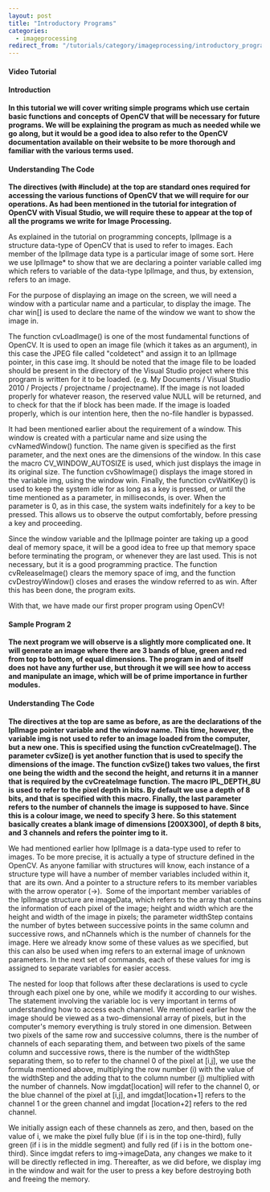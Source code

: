 ```yaml
---
layout: post
title: "Introductory Programs"
categories:
  - imageprocessing
redirect_from: "/tutorials/category/imageprocessing/introductory_programs/"
---
```


#### Video Tutorial

#### Introduction

**In this tutorial we will cover writing simple programs which use certain basic functions and concepts of OpenCV that will be necessary for future programs. We will be explaining the program as much as needed while we go along, but it would be a good idea to also refer to the OpenCV documentation available on their website to be more thorough and familiar with the various terms used.**

#### Understanding The Code

**The directives (with #include) at the top are standard ones required for accessing the various functions of OpenCV that we will require for our operations. As had been mentioned in the tutorial for integration of OpenCV with Visual Studio, we will require these to appear at the top of all the programs we write for Image Processing.**

As explained in the tutorial on programming concepts, IplImage is a structure data-type of OpenCV that is used to refer to images. Each member of the IplImage data type is a particular image of some sort. Here we use IplImage* to show that we are declaring a pointer variable called img which refers to variable of the data-type IplImage, and thus, by extension, refers to an image.

For the purpose of displaying an image on the screen, we will need a window with a particular name and a particular, to display the image. The char win[] is used to declare the name of the window we want to show the image in.

The function cvLoadImage() is one of the most fundamental functions of OpenCV. It is used to open an image file (which it takes as an argument), in this case the JPEG file called "coldetect" and assign it to an IplImage pointer, in this case img. It should be noted that the image file to be loaded should be present in the directory of the Visual Studio project where this program is written for it to be loaded. (e.g. My Documents / Visual Studio 2010 / Projects / projectname / projectname). If the image is not loaded properly for whatever reason, the reserved value NULL will be returned, and to check for that the if block has been made. If the image is loaded properly, which is our intention here, then the no-file handler is bypassed.

It had been mentioned earlier about the requirement of a window. This window is created with a particular name and size using the cvNamedWindow() function. The name given is specified as the first parameter, and the next ones are the dimensions of the window. In this case the macro CV_WINDOW_AUTOSIZE is used, which just displays the image in its original size. The function cvShowImage() displays the image stored in the variable img, using the window win. Finally, the function cvWaitKey() is used to keep the system idle for as long as a key is pressed, or until the time mentioned as a parameter, in milliseconds, is over. When the parameter is 0, as in this case, the system waits indefinitely for a key to be pressed. This allows us to observe the output comfortably, before pressing a key and proceeding.

Since the window variable and the IplImage pointer are taking up a good deal of memory space, it will be a good idea to free up that memory space before terminating the program, or whenever they are last used. This is not necessary, but it is a good programming practice. The function cvReleaseImage() clears the memory space of img, and the function cvDestroyWindow() closes and erases the window referred to as win. After this has been done, the program exits.

With that, we have made our first proper program using OpenCV!

#### Sample Program 2

**The next program we will observe is a slightly more complicated one. It will generate an image where there are 3 bands of blue, green and red from top to bottom, of equal dimensions. The program in and of itself does not have any further use, but through it we will see how to access and manipulate an image, which will be of prime importance in further modules.**

<script src="https://gist.github.com/abhinavjain241/005cedca49b96faa18b3.js"></script>

#### Understanding The Code

**The directives at the top are same as before, as are the declarations of the IplImage pointer variable and the window name. This time, however, the variable img is not used to refer to an image loaded from the computer, but a new one. This is specified using the function cvCreateImage(). The parameter cvSize() is yet another function that is used to specify the dimensions of the image. The function cvSize() takes two values, the first one being the width and the second the height, and returns it in a manner that is required by the cvCreateImage function. The macro IPL_DEPTH_8U is used to refer to the pixel depth in bits. By default we use a depth of 8 bits, and that is specified with this macro. Finally, the last parameter refers to the number of channels the image is supposed to have. Since this is a colour image, we need to specify 3 here. So this statement basically creates a blank image of dimensions [200X300], of depth 8 bits, and 3 channels and refers the pointer img to it.**

We had mentioned earlier how IplImage is a data-type used to refer to images. To be more precise, it is actually a type of structure defined in the OpenCV. As anyone familiar with structures will know, each instance of a structure type will have a number of member variables included within it, that  are its own. And a pointer to a structure refers to its member variables with the arrow operator (->).  Some of the important member variables of the IplImage structure are imageData, which refers to the array that contains the information of each pixel of the image; height and width which are the height and width of the image in pixels; the parameter widthStep contains the number of bytes between successive points in the same column and successive rows, and nChannels which is the number of channels for the image. Here we already know some of these values as we specified, but this can also be used when img refers to an external image of unknown parameters. In the next set of commands, each of these values for img is assigned to separate variables for easier access.

The nested for loop that follows after these declarations is used to cycle through each pixel one by one, while we modify it according to our wishes. The statement involving the variable loc is very important in terms of understanding how to access each channel. We mentioned earlier how the image should be viewed as a two-dimensional array of pixels, but in the computer's memory everything is truly stored in one dimension. Between two pixels of the same row and successive columns, there is the number of channels of each separating them, and between two pixels of the same column and successive rows, there is the number of the widthStep separating them, so to refer to the channel 0 of the pixel at [i,j], we use the formula mentioned above, multiplying the row number (i) with the value of the widthStep and the adding that to the column number (j) multiplied with the number of channels. Now imgdat[location] will refer to the channel 0, or the blue channel of the pixel at [i,j], and imgdat[location+1] refers to the channel 1 or the green channel and imgdat [location+2] refers to the red channel.

We initially assign each of these channels as zero, and then, based on the value of i, we make the pixel fully blue (if i is in the top one-third), fully green (if i is in the middle segment) and fully red (if i is in the bottom one-third). Since imgdat refers to img->imageData, any changes we make to it will be directly reflected in img. Thereafter, as we did before, we display img in the window and wait for the user to press a key before destroying both and freeing the memory.
